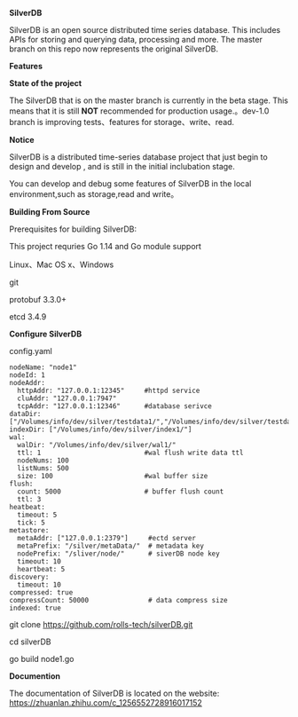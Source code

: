 

**SilverDB**

SilverDB is an open source distributed time series database. This includes APIs for storing and querying data, processing and more. The master branch on this repo now represents the original SilverDB.

**Features**


**State of the project**  

The SilverDB that is on the master branch is currently in the beta stage. This means that it is still **NOT** recommended for production usage.。dev-1.0 branch is improving  tests、features for storage、write、read.  

**Notice** 

SilverDB is a distributed time-series database project that just begin to design and develop , and is still in the initial inclubation stage.

You can develop and debug some features of SilverDB  in the local environment,such as storage,read and write。

**Building From Source**

Prerequisites for building SilverDB: 

This project requries Go 1.14 and Go module support 

Linux、Mac OS x、Windows 

git 

protobuf  3.3.0+

etcd 3.4.9

**Configure SilverDB** 

config.yaml 

```
nodeName: "node1"     
nodeId: 1
nodeAddr:
  httpAddr: "127.0.0.1:12345"     #httpd service 
  cluAddr: "127.0.0.1:7947"       
  tcpAddr: "127.0.0.1:12346"      #database serivce 
dataDir: ["/Volumes/info/dev/silver/testdata1/","/Volumes/info/dev/silver/testdata2/"]
indexDir: ["/Volumes/info/dev/silver/index1/"]
wal:
  walDir: "/Volumes/info/dev/silver/wal1/"
  ttl: 1                          #wal flush write data ttl 
  nodeNums: 100                   
  listNums: 500                   
  size: 100                       #wal buffer size 
flush:
  count: 5000                     # buffer flush count 
  ttl: 3
heatbeat:
  timeout: 5
  tick: 5
metastore:
  metaAddr: ["127.0.0.1:2379"]     #ectd server 
  metaPrefix: "/silver/metaData/"  # metadata key 
  nodePrefix: "/sliver/node/"      # siverDB node key  
  timeout: 10            
  heartbeat: 5
discovery:
  timeout: 10
compressed: true                       
compressCount: 50000               # data compress size 
indexed: true
```



git  clone https://github.com/rolls-tech/silverDB.git

cd silverDB 

go build node1.go  



**Documention** 

The documentation of  SilverDB is located on the website: https://zhuanlan.zhihu.com/c_1256552728916017152 











### 

## 